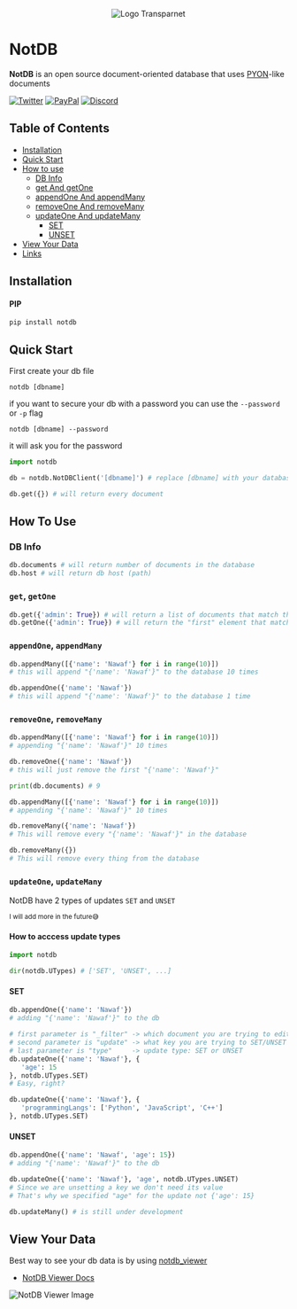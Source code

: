 <p align="center">
   <img src="./images/banner_transparent.png" alt="Logo Transparnet">
</p>

# NotDB
**NotDB** is an open source document-oriented database that uses [PYON](https://github.com/nawafalqari/pyon)-like documents

[![Twitter](https://img.shields.io/badge/Twitter-1DA1F2?style=for-the-badge&logo=twitter&logoColor=white)](https://twitter.com/Nawafalqari2)
[![PayPal](https://img.shields.io/badge/PayPal-00457C?style=for-the-badge&logo=paypal&logoColor=white)](https://paypal.me/NawafHAlqari)
[![Discord](https://img.shields.io/badge/Discord-5865F2?style=for-the-badge&logo=discord&logoColor=white)](https://discord.gg/Az8McWNAcg)

## Table of Contents
- [Installation](#installation)
- [Quick Start](#quick-start)
- [How to use](#how-to-use)
    - [DB Info](#db-info)
    - [get And getOne](#get-getone)
    - [appendOne And appendMany](#appendone-appendmany)
    - [removeOne And removeMany](#removeone-removemany)
    - [updateOne And updateMany](#updateone-updatemany)
      - [SET](#set)
      - [UNSET](#unset)
- [View Your Data](#view-your-data)
- [Links](#links)


## Installation
#### PIP
```
pip install notdb
```

## Quick Start
First create your db file
```
notdb [dbname]
```
if you want to secure your db with a password you can use the `--password` or `-p` flag
```
notdb [dbname] --password
```
it will ask you for the password
```python
import notdb

db = notdb.NotDBClient('[dbname]') # replace [dbname] with your database name

db.get({}) # will return every document
```

## How To Use
### DB Info
```python
db.documents # will return number of documents in the database
db.host # will return db host (path)
```
### `get`, `getOne`
```python
db.get({'admin': True}) # will return a list of documents that match the filter
db.getOne({'admin': True}) # will return the "first" element that match the filter
```
### `appendOne`, `appendMany`
```python
db.appendMany([{'name': 'Nawaf'} for i in range(10)])
# this will append "{'name': 'Nawaf'}" to the database 10 times

db.appendOne({'name': 'Nawaf'})
# this will append "{'name': 'Nawaf'}" to the database 1 time
```
### `removeOne`, `removeMany`
```python
db.appendMany([{'name': 'Nawaf'} for i in range(10)])
# appending "{'name': 'Nawaf'}" 10 times

db.removeOne({'name': 'Nawaf'})
# this will just remove the first "{'name': 'Nawaf'}"

print(db.documents) # 9
```
```python
db.appendMany([{'name': 'Nawaf'} for i in range(10)])
# appending "{'name': 'Nawaf'}" 10 times

db.removeMany({'name': 'Nawaf'})
# This will remove every "{'name': 'Nawaf'}" in the database

db.removeMany({})
# This will remove every thing from the database
```
### `updateOne`, `updateMany`
NotDB have 2 types of updates `SET` and `UNSET`

<small>I will add more in the future😅</small>

#### How to acccess update types
```python
import notdb

dir(notdb.UTypes) # ['SET', 'UNSET', ...]
```

#### SET
```python
db.appendOne({'name': 'Nawaf'})
# adding "{'name': 'Nawaf'}" to the db

# first parameter is "_filter" -> which document you are trying to edit
# second parameter is "update" -> what key you are trying to SET/UNSET
# last parameter is "type"     -> update type: SET or UNSET
db.updateOne({'name': 'Nawaf'}, {
   'age': 15
}, notdb.UTypes.SET)
# Easy, right?

db.updateOne({'name': 'Nawaf'}, {
   'programmingLangs': ['Python', 'JavaScript', 'C++']
}, notdb.UTypes.SET)
```
#### UNSET
```python
db.appendOne({'name': 'Nawaf', 'age': 15})
# adding "{'name': 'Nawaf'}" to the db

db.updateOne({'name': 'Nawaf'}, 'age', notdb.UTypes.UNSET)
# Since we are unsetting a key we don't need its value
# That's why we specified "age" for the update not {'age': 15}
```

```python
db.updateMany() # is still under development
```

## View Your Data
Best way to see your db data is by using [notdb_viewer](https://github.com/nawafalqari/NotDB_Viewer)

* [NotDB Viewer Docs](https://github.com/nawafalqari/NotDB_Viewer#readme)

![NotDB Viewer Image](./images/notdb_viewer_example.png)